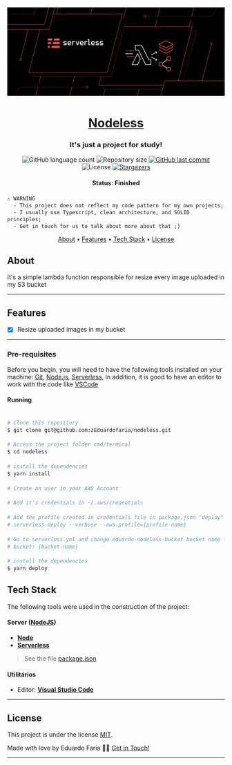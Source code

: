 <h1 align="center">
    <img alt="nest" title="#Nest" src="./assets/cover.png" />
</h1>

<h1 align="center">
   <a href="#"> Nodeless </a>
</h1>

<h3 align="center">
    It's just a project for study!
</h3>

<p align="center">
  <img alt="GitHub language count" src="https://img.shields.io/github/languages/count/zEduardofaria/nest-bookmark-api?color=%2304D361">

  <img alt="Repository size" src="https://img.shields.io/github/repo-size/zEduardofaria/nest-bookmark-api">
  
  <a href="https://github.com/zEduardofaria/nest-bookmark-api/commits/master">
    <img alt="GitHub last commit" src="https://img.shields.io/github/last-commit/zEduardofaria/nest-bookmark-api">
  </a>
    
   <img alt="License" src="https://img.shields.io/badge/license-MIT-brightgreen">
   <a href="https://github.com/zEduardofaria/nest-bookmark-api/stargazers">
    <img alt="Stargazers" src="https://img.shields.io/github/stars/zEduardofaria/nest-bookmark-api?style=social">
  </a>
</p>

<h4 align="center"> 
	 Status: Finished
</h4>

```
⚠️ WARNING
  - This project does not reflect my code pattern for my own projects; 
  - I usually use Typescript, clean architecture, and SOLID principles; 
  - Get in touch for us to talk about more about that ;) 
```

<p align="center">
 <a href="#about">About</a> •
 <a href="#features">Features</a> •
 <a href="#tech-stack">Tech Stack</a> • 
 <a href="#user-content-license">License</a>

</p>

## About

It's a simple lambda function responsible for resize every image uploaded in my S3 bucket

---

## Features

- [x] Resize uploaded images in my bucket

---

### Pre-requisites

Before you begin, you will need to have the following tools installed on your machine:
[Git](https://git-scm.com), [Node.js](https://nodejs.org/en/), [Serverless](https://www.serverless.com/),
In addition, it is good to have an editor to work with the code like [VSCode](https://code.visualstudio.com/)

#### Running

```bash

# Clone this repository
$ git clone git@github.com:zEduardofaria/nodeless.git

# Access the project folder cmd/terminal
$ cd nodeless

# install the dependencies
$ yarn install

# Create an user in your AWS Account

# Add it's credentials in ~/.aws/credentials

# Add the profile created in credentials file in package.json "deploy" script.
# serverless deploy --verbose --aws-profile={profile-name}

# Go to serverless.yml and change eduardo-nodeless-bucket bucket name for the name you want to your own bucket
# bucket: {bucket-name}

# install the dependencies
$ yarn deploy

```

## Tech Stack

The following tools were used in the construction of the project:

#### **Server** ([NodeJS](https://nodejs.org/en/))

- **[Node](https://nodejs.org/)**
- **[Serverless](https://www.serverless.com/)**

> See the file [package.json](https://github.com/zEduardofaria/nodeless/blob/master/package.json)

#### **Utilitários**

- Editor: **[Visual Studio Code](https://code.visualstudio.com/)**

---

## License

This project is under the license [MIT](./LICENSE.md).

Made with love by Eduardo Faria 👋🏽 [Get in Touch!](Https://www.linkedin.com/in/eduardo-fariasilva/)

---
